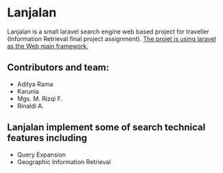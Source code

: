 # Lanjalan

Lanjalan is a small laravel search engine web based project for traveller (Information Retrieval final project assignment).
[The projet is using laravel as the Web main framework.](https://laravel.com/)

## Contributors and team:
* Aditya Rama
* Karunia
* Mgs. M. Rizqi F.
* Rinaldi A.

## Lanjalan implement some of search technical features including
* Query Expansion
* Geographic Information Retrieval

